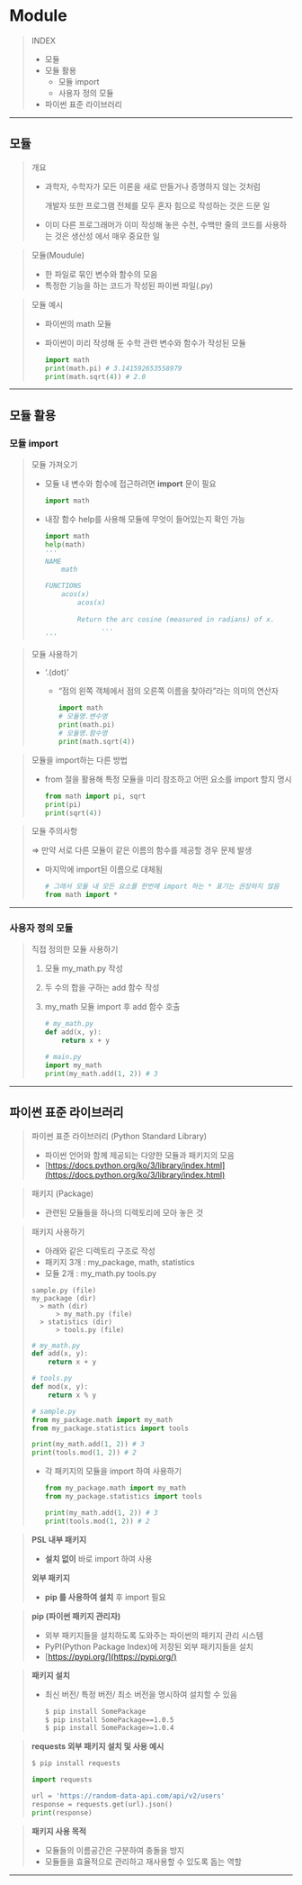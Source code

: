 # Module

> INDEX
> 
> - 모듈
> - 모듈 활용
>     - 모듈 import
>     - 사용자 정의 모듈
> - 파이썬 표준 라이브러리

---

## 모듈

> 개요
> 
> - 과학자, 수학자가 모든 이론을 새로 만들거나 증명하지 않는 것처럼
>     
>     개발자 또한 프로그램 전체를 모두 혼자 힘으로 작성하는 것은 드문 일
>     
> - 이미 다른 프로그래머가 이미 작성해 놓은 수천, 수백만 줄의 코드를 사용하는 것은 생산성 에서 매우 중요한 일

> 모듈(Moudule)
> 
> - 한 파일로 묶인 변수와 함수의 모음
> - 특정한 기능을 하는 코드가 작성된 파이썬 파일(.py)

> 모듈 예시
> 
> - 파이썬의 math 모듈
> - 파이썬이 미리 작성해 둔 수학 관련 변수와 함수가 작성된 모듈
>     
>     ```python
>     import math
>     print(math.pi) # 3.141592653558979
>     print(math.sqrt(4)) # 2.0
>     ```
>     

---

## 모듈 활용

### 모듈 import

> 모듈 가져오기
> 
> - 모듈 내 변수와 함수에 접근하려면 **import** 문이 필요
>     
>     ```python
>     import math
>     ```
>     
> - 내장 함수 help를 사용해 모듈에 무엇이 들어있는지 확인 가능
>     
>     ```python
>     import math
>     help(math)
>     '''
>     NAME
>         math
>     
>     FUNCTIONS
>         acos(x)
>             acos(x)
>             
>             Return the arc cosine (measured in radians) of x.
>     				...
>     '''
>     ```
>     

> 모듈 사용하기
> 
> - ‘.(dot)’
>     - “점의 왼쪽 객체에서 점의 오른쪽 이름을 찾아라”라는 의미의 연산자
>         
>         ```python
>         import math
>         # 모듈명.변수명
>         print(math.pi)
>         # 모듈명.함수명
>         print(math.sqrt(4))
>         ```
>         

> 모듈을 import하는 다른 방법
> 
> - from 절을 활용해 특정 모듈을 미리 참조하고 어떤 요소를 import 할지 명시
>     
>     ```python
>     from math import pi, sqrt
>     print(pi)
>     print(sqrt(4))
>     ```
>     

> 모듈 주의사항
> 
> 
> ⇒ 만약 서로 다른 모듈이 같은 이름의 함수를 제공할 경우 문제 발생
> 
> - 마지막에 import된 이름으로 대체됨
>     
>     ```python
>     # 그래서 모듈 내 모든 요소를 한번에 import 하는 * 표기는 권장하지 않음
>     from math import *
>     
>     ```
>     

---

### 사용자 정의 모듈

> 직접 정의한 모듈 사용하기
> 
> 1. 모듈 my_math.py 작성
> 2. 두 수의 합을 구하는 add 함수 작성
> 3. my_math 모듈 import 후 add 함수 호출
>     
>     ```python
>     # my_math.py
>     def add(x, y):
>         return x + y
>     ```
>     
>     ```python
>     # main.py
>     import my_math
>     print(my_math.add(1, 2)) # 3
>     ```
>     

---

## 파이썬 표준 라이브러리

> 파이썬 표준 라이브러리 (Python Standard Library)
> 
> - 파이썬 언어와 함께 제공되는 다양한 모듈과 패키지의 모음
> - [https://docs.python.org/ko/3/library/index.html](https://docs.python.org/ko/3/library/index.html)

> 패키지 (Package)
> 
> - 관련된 모듈들을 하나의 디렉토리에 모아 놓은 것

> 패키지 사용하기
> 
> - 아래와 같은 디렉토리 구조로 작성
> - 패키지 3개 : my_package, math, statistics
> - 모듈 2개 : my_math.py  tools.py
> 
> ```
> sample.py (file)
> my_package (dir)
> 	> math (dir)
> 		> my_math.py (file)
> 	> statistics (dir)
> 		> tools.py (file)
> ```
> 
> ```python
> # my_math.py
> def add(x, y):
>     return x + y
> ```
> 
> ```python
> # tools.py
> def mod(x, y):
>     return x % y
> ```
> 
> ```python
> # sample.py
> from my_package.math import my_math
> from my_package.statistics import tools
> 
> print(my_math.add(1, 2)) # 3
> print(tools.mod(1, 2)) # 2
> ```
> 
> - 각 패키지의 모듈을 import 하여 사용하기
>     
>     ```python
>     from my_package.math import my_math
>     from my_package.statistics import tools
>     
>     print(my_math.add(1, 2)) # 3
>     print(tools.mod(1, 2)) # 2
>     ```
>     

> **PSL 내부 패키지**
> 
> - **설치 없이** 바로 import 하여 사용
> 
> **외부 패키지**
> 
> - **pip 를 사용하여 설치** 후 import 필요

> **pip (파이썬 패키지 관리자)**
> 
> - 외부 패키지들을 설치하도록 도와주는 파이썬의 패키지 관리 시스템
> - PyPI(Python Package Index)에 저장된 외부 패키지들을 설치
> - [https://pypi.org/](https://pypi.org/)

> **패키지 설치**
> 
> - 최신 버전/ 특정 버전/ 최소 버전을 명시하여 설치할 수 있음
>     
>     ```bash
>     $ pip install SomePackage
>     $ pip install SomePackage==1.0.5
>     $ pip install SomePackage>=1.0.4
>     ```
>     

> **requests 외부 패키지 설치 및 사용 예시**
> 
> 
> ```bash
> $ pip install requests
> ```
> 
> ```python
> import requests
> 
> url = 'https://random-data-api.com/api/v2/users'
> response = requests.get(url).json()
> print(response)
> ```
> 

> **패키지 사용 목적**
> 
> - 모듈들의 이름공간은 구분하여 충돌을 방지
> - 모듈들을 효율적으로 관리하고 재사용할 수 있도록 돕는 역할

---